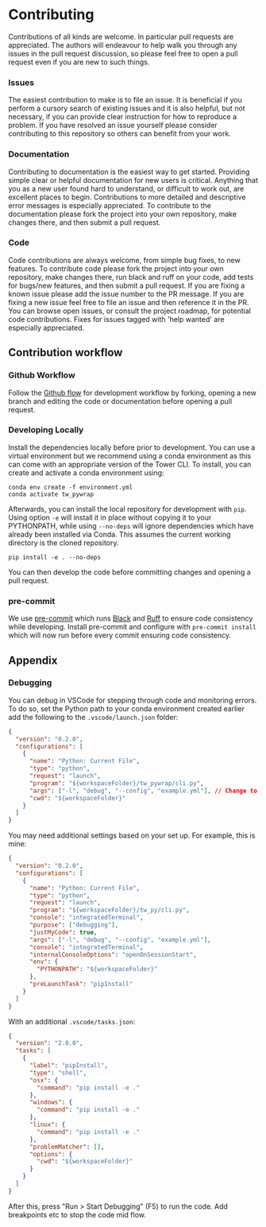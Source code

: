 # Contributing

Contributions of all kinds are welcome. In particular pull requests are appreciated. The authors will endeavour to help walk you through any issues in the pull request discussion, so please feel free to open a pull request even if you are new to such things.

### Issues

The easiest contribution to make is to file an issue. It is beneficial if you perform a cursory search of existing issues and it is also helpful, but not necessary, if you can provide clear instruction for how to reproduce a problem. If you have resolved an issue yourself please consider contributing to this repository so others can benefit from your work.

### Documentation

Contributing to documentation is the easiest way to get started. Providing simple clear or helpful documentation for new users is critical. Anything that you as a new user found hard to understand, or difficult to work out, are excellent places to begin. Contributions to more detailed and descriptive error messages is especially appreciated. To contribute to the documentation please fork the project into your own repository, make changes there, and then submit a pull request.

### Code

Code contributions are always welcome, from simple bug fixes, to new features. To contribute code please fork the project into your own repository, make changes there, run black and ruff on your code, add tests for bugs/new features, and then submit a pull request. If you are fixing a known issue please add the issue number to the PR message. If you are fixing a new issue feel free to file an issue and then reference it in the PR. You can browse open issues, or consult the project roadmap, for potential code contributions. Fixes for issues tagged with 'help wanted' are especially appreciated.

## Contribution workflow

### Github Workflow

Follow the [Github flow](https://docs.github.com/en/get-started/quickstart/github-flow) for development workflow by forking, opening a new branch and editing the code or documentation before opening a pull request.

### Developing Locally

Install the dependencies locally before prior to development. You can use a virtual environment but we recommend using a conda environment as this can come with an appropriate version of the Tower CLI. To install, you can create and activate a conda environment using:

```console
conda env create -f environment.yml
conda activate tw_pywrap
```

Afterwards, you can install the local repository for development with `pip`. Using option `-e` will install it in place without copying it to your PYTHONPATH, while using `--no-deps` will ignore dependencies which have already been installed via Conda. This assumes the current working directory is the cloned repository.

```console
pip install -e . --no-deps
```

You can then develop the code before committing changes and opening a pull request.

### pre-commit

We use [pre-commit](https://pre-commit.com/) which runs [Black](https://github.com/psf/black) and [Ruff](https://github.com/astral-sh/ruff) to ensure code consistency while developing. Install pre-commit and configure with `pre-commit install` which will now run before every commit ensuring code consistency.

## Appendix

### Debugging

You can debug in VSCode for stepping through code and monitoring errors. To do so, set the Python path to your conda environment created earlier add the following to the `.vscode/launch.json` folder:

```json
{
  "version": "0.2.0",
  "configurations": [
    {
      "name": "Python: Current File",
      "type": "python",
      "request": "launch",
      "program": "${workspaceFolder}/tw_pywrap/cli.py",
      "args": ["-l", "debug", "--config", "example.yml"], // Change to your specific commands you wish to run
      "cwd": "${workspaceFolder}"
    }
  ]
}
```

You may need additional settings based on your set up. For example, this is mine:

```json
{
  "version": "0.2.0",
  "configurations": [
    {
      "name": "Python: Current File",
      "type": "python",
      "request": "launch",
      "program": "${workspaceFolder}/tw_py/cli.py",
      "console": "integratedTerminal",
      "purpose": ["debugging"],
      "justMyCode": true,
      "args": ["-l", "debug", "--config", "example.yml"],
      "console": "integratedTerminal",
      "internalConsoleOptions": "openOnSessionStart",
      "env": {
        "PYTHONPATH": "${workspaceFolder}"
      },
      "preLaunchTask": "pipInstall"
    }
  ]
}
```

With an additional `.vscode/tasks.json`:

```json
{
  "version": "2.0.0",
  "tasks": [
    {
      "label": "pipInstall",
      "type": "shell",
      "osx": {
        "command": "pip install -e ."
      },
      "windows": {
        "command": "pip install -e ."
      },
      "linux": {
        "command": "pip install -e ."
      },
      "problemMatcher": [],
      "options": {
        "cwd": "${workspaceFolder}"
      }
    }
  ]
}
```

After this, press "Run > Start Debugging" (F5) to run the code. Add breakpoints etc to stop the code mid flow.
